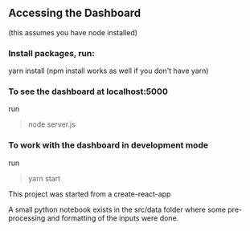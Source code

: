 ## Accessing the Dashboard
(this assumes you have node installed)
### Install packages, run:
yarn install (npm install works as well if you don't have yarn)

### To see the dashboard at localhost:5000
run
> node server.js

### To work with the dashboard in development mode
run
> yarn start


This project was started from a create-react-app

A small python notebook exists in the src/data folder where some pre-processing and formatting of the inputs were done. 